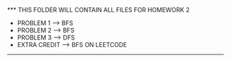 *** THIS FOLDER WILL CONTAIN ALL FILES FOR HOMEWORK 2
  - PROBLEM 1 --> BFS
  - PROBLEM 2 --> BFS
  - PROBLEM 3 --> DFS
  - EXTRA CREDIT --> BFS ON LEETCODE
***
